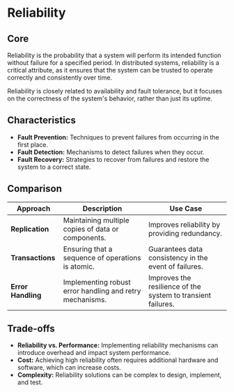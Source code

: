 # Reliability

## Core

Reliability is the probability that a system will perform its intended function without failure for a specified period. In distributed systems, reliability is a critical attribute, as it ensures that the system can be trusted to operate correctly and consistently over time.

Reliability is closely related to availability and fault tolerance, but it focuses on the correctness of the system's behavior, rather than just its uptime.

## Characteristics

-   **Fault Prevention:** Techniques to prevent failures from occurring in the first place.
-   **Fault Detection:** Mechanisms to detect failures when they occur.
-   **Fault Recovery:** Strategies to recover from failures and restore the system to a correct state.

## Comparison

| Approach             | Description                                          | Use Case                                           |
| -------------------- | ---------------------------------------------------- | -------------------------------------------------- |
| **Replication**      | Maintaining multiple copies of data or components.   | Improves reliability by providing redundancy.      |
| **Transactions**     | Ensuring that a sequence of operations is atomic.    | Guarantees data consistency in the event of failures. |
| **Error Handling**   | Implementing robust error handling and retry mechanisms. | Improves the resilience of the system to transient failures. |

## Trade-offs

*   **Reliability vs. Performance:** Implementing reliability mechanisms can introduce overhead and impact system performance.
*   **Cost:** Achieving high reliability often requires additional hardware and software, which can increase costs.
*   **Complexity:** Reliability solutions can be complex to design, implement, and test.
